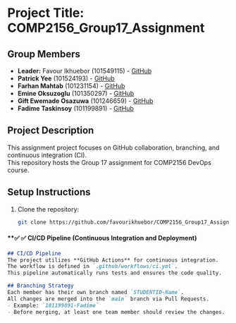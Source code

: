 # Project Title: COMP2156_Group17_Assignment

## Group Members
- **Leader:** Favour Ikhuebor (101549115) - [GitHub](https://github.com/favourikhuebor)
- **Patrick Yee** (101524193) - [GitHub](https://github.com/Patrick3199)
- **Farhan Mahtab** (101231154) - [GitHub](https://github.com/farhanmahtab58)
- **Emine Oksuzoglu** (101350297) - [GitHub](https://github.com/Emine-Okszgl)
- **Gift Ewemade Osazuwa** (101246659) - [GitHub](https://github.com/Giftomos475)
- **Fadime Taskinsoy** (101199891) - [GitHub](https://github.com/FadimeTaskinsoy)

## Project Description
This assignment project focuses on GitHub collaboration, branching, and continuous integration (CI).  
This repository hosts the Group 17 assignment for COMP2156 DevOps course.

## Setup Instructions
1. Clone the repository:
   ```bash
   git clone https://github.com/favourikhuebor/COMP2156_Group17_Assignment.git

#### **✅ ✅ CI/CD Pipeline (Continuous Integration and Deployment)

```md
## CI/CD Pipeline
The project utilizes **GitHub Actions** for continuous integration.  
The workflow is defined in `.github/workflows/ci.yml`.  
This pipeline automatically runs tests and ensures the code quality.

## Branching Strategy
Each member has their own branch named `STUDENTID-Name`.  
All changes are merged into the `main` branch via Pull Requests.  
- Example: `101199891-Fadime`
- Before merging, at least one team member should review the changes.
